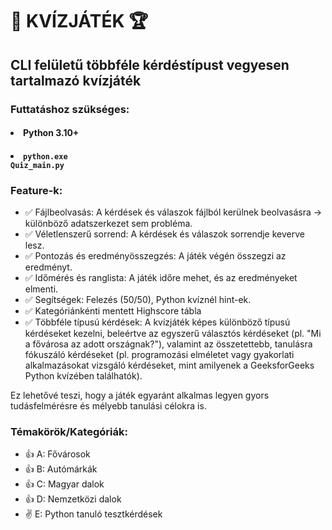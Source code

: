 # 🧠 KVÍZJÁTÉK 🏆

## CLI felületű többféle kérdéstípust vegyesen tartalmazó kvízjáték

### Futtatáshoz szükséges:

#### <li>Python 3.10+</li>

#### <li><code>python.exe Quiz_main.py</code></li>

### Feature-k:

- ✅ Fájlbeolvasás: A kérdések és válaszok fájlból kerülnek beolvasásra -> különböző adatszerkezet sem probléma.
- ✅ Véletlenszerű sorrend: A kérdések és válaszok sorrendje keverve lesz.
- ✅ Pontozás és eredményösszegzés: A játék végén összegzi az eredményt.
- ✅ Időmérés és ranglista: A játék időre mehet, és az eredményeket elmenti.
- ✅ Segítségek: Felezés (50/50), Python kvíznél hint-ek.
- ✅ Kategóriánkénti mentett Highscore tábla
- ✅ Többféle típusú kérdések: A kvízjáték képes különböző típusú kérdéseket kezelni, beleértve az egyszerű választós kérdéseket (pl. "Mi a fővárosa az adott országnak?"), valamint az összetettebb, tanulásra fókuszáló kérdéseket (pl. programozási elméletet vagy gyakorlati alkalmazásokat vizsgáló kérdéseket, mint amilyenek a GeeksforGeeks Python kvízében találhatók).

Ez lehetővé teszi, hogy a játék egyaránt alkalmas legyen gyors tudásfelmérésre és mélyebb tanulási célokra is.

### Témakörök/Kategóriák:

- 👍 A: Fővárosok
- 👍 B: Autómárkák
- 👍 C: Magyar dalok
- 👍 D: Nemzetközi dalok
- ✌️ E: Python tanuló tesztkérdések
